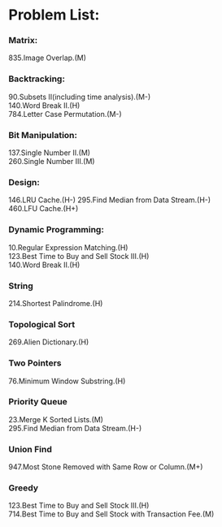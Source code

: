 # Problem List:  
  
### Matrix:  
835.Image Overlap.(M)

### Backtracking:  
90.Subsets II(including time analysis).(M-)  
140.Word Break II.(H)  
784.Letter Case Permutation.(M-)

### Bit Manipulation:
137.Single Number II.(M)  
260.Single Number III.(M)  

### Design:
146.LRU Cache.(H-) 
295.Find Median from Data Stream.(H-)   
460.LFU Cache.(H+)

### Dynamic Programming:
10.Regular Expression Matching.(H)  
123.Best Time to Buy and Sell Stock III.(H)  
140.Word Break II.(H)  

### String
214.Shortest Palindrome.(H)

### Topological Sort
269.Alien Dictionary.(H)  

### Two Pointers
76.Minimum Window Substring.(H)  

### Priority Queue
23.Merge K Sorted Lists.(M)  
295.Find Median from Data Stream.(H-)  

### Union Find
947.Most Stone Removed with Same Row or Column.(M+)  

### Greedy
123.Best Time to Buy and Sell Stock III.(H)  
714.Best Time to Buy and Sell Stock with Transaction Fee.(M)  




